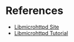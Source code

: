 # References

- [Libmicrohttpd Site](https://www.gnu.org/software/libmicrohttpd/)
- [Libmicrohttpd Tutorial](https://www.gnu.org/software/libmicrohttpd/tutorial.pdf)
